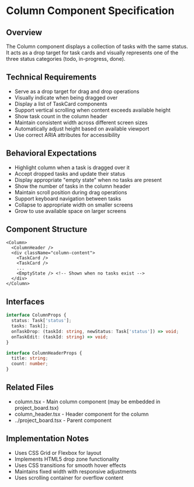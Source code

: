 # Column Component Specification

## Overview
The Column component displays a collection of tasks with the same status. It acts as a drop target for task cards and visually represents one of the three status categories (todo, in-progress, done).

## Technical Requirements
- Serve as a drop target for drag and drop operations
- Visually indicate when being dragged over
- Display a list of TaskCard components
- Support vertical scrolling when content exceeds available height
- Show task count in the column header
- Maintain consistent width across different screen sizes
- Automatically adjust height based on available viewport
- Use correct ARIA attributes for accessibility

## Behavioral Expectations
- Highlight column when a task is dragged over it
- Accept dropped tasks and update their status
- Display appropriate "empty state" when no tasks are present
- Show the number of tasks in the column header
- Maintain scroll position during drag operations
- Support keyboard navigation between tasks
- Collapse to appropriate width on smaller screens
- Grow to use available space on larger screens

## Component Structure
```
<Column>
  <ColumnHeader />
  <div className="column-content">
    <TaskCard />
    <TaskCard />
    ...
    <EmptyState /> <!-- Shown when no tasks exist -->
  </div>
</Column>
```

## Interfaces
```typescript
interface ColumnProps {
  status: Task['status'];
  tasks: Task[];
  onTaskDrop: (taskId: string, newStatus: Task['status']) => void;
  onTaskEdit: (taskId: string) => void;
}

interface ColumnHeaderProps {
  title: string;
  count: number;
}
```

## Related Files
- column.tsx - Main column component (may be embedded in project_board.tsx)
- column_header.tsx - Header component for the column
- ../project_board.tsx - Parent component

## Implementation Notes
- Uses CSS Grid or Flexbox for layout
- Implements HTML5 drop zone functionality
- Uses CSS transitions for smooth hover effects
- Maintains fixed width with responsive adjustments
- Uses scrolling container for overflow content
